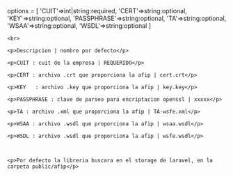 <!DOCTYPE html>
<html lang="en">
<head>
	<meta charset="UTF-8">
	<title>Document</title>
</head>
<body>
	options = [
		'CUIT'=>int|string:required,
		'CERT'=>string:optional,
		'KEY'=>string:optional,
		'PASSPHRASE'=>string:optional,
		'TA'=>string:optional,
		'WSAA'=>string:optional,
		'WSDL'=>string:optional
	]
	
	<br>

	<p>Descripcion | nombre por defecto</p>

	<p>CUIT : cuit de la empresa | REQUERIDO</p>

	<p>CERT : archivo .crt que proporciona la afip | cert.crt</p>

	<p>KEY	 : archivo .key que proporciona la afip | key.key</p>

	<p>PASSPHRASE : clave de parseo para encriptacion openssl | xxxxx</p>

	<p>TA : archivo .xml que proporciona la afip | TA-wsfe.xml</p>

	<p>WSAA : archivo .wsdl que proporciona la afip | wsaa.wsdl</p>

	<p>WSDL : archivo .wsdl que proporciona la afip | wsfe.wsdl</p>



	<p>Por defecto la libreria buscara en el storage de laravel, en la carpeta public/afip</p>
</body>
</html>



